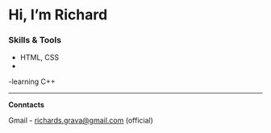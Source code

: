 # Hi, I’m Richard  

### Skills & Tools  
- HTML, CSS
- 
-learning C++


---  

**Conntacts** 

Gmail - richards.grava@gmail.com (official)
